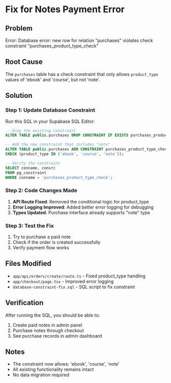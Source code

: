 # Fix for Notes Payment Error

## Problem
Error: Database error: new row for relation "purchases" violates check constraint "purchases_product_type_check"

## Root Cause
The `purchases` table has a check constraint that only allows `product_type` values of 'ebook' and 'course', but not 'note'.

## Solution

### Step 1: Update Database Constraint
Run this SQL in your Supabase SQL Editor:

```sql
-- Drop the existing constraint
ALTER TABLE public.purchases DROP CONSTRAINT IF EXISTS purchases_product_type_check;

-- Add the new constraint that includes "note"
ALTER TABLE public.purchases ADD CONSTRAINT purchases_product_type_check 
CHECK (product_type IN ('ebook', 'course', 'note'));

-- Verify the constraint
SELECT conname, consrc 
FROM pg_constraint 
WHERE conname = 'purchases_product_type_check';
```

### Step 2: Code Changes Made
1. **API Route Fixed**: Removed the conditional logic for product_type
2. **Error Logging Improved**: Added better error logging for debugging
3. **Types Updated**: Purchase interface already supports "note" type

### Step 3: Test the Fix
1. Try to purchase a paid note
2. Check if the order is created successfully
3. Verify payment flow works

## Files Modified
- `app/api/orders/create/route.ts` - Fixed product_type handling
- `app/checkout/page.tsx` - Improved error logging
- `database-constraint-fix.sql` - SQL script to fix constraint

## Verification
After running the SQL, you should be able to:
1. Create paid notes in admin panel
2. Purchase notes through checkout
3. See purchase records in admin dashboard

## Notes
- The constraint now allows: 'ebook', 'course', 'note'
- All existing functionality remains intact
- No data migration required


